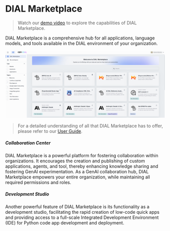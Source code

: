# DIAL Marketplace

> Watch our [demo video](/docs/video%20demos/1.Chat/2.marketplace.md) to explore the capabilities of DIAL Marketplace.

DIAL Marketplace is a comprehensive hub for all applications, language models, and tools available in the DIAL environment of your organization.

![](./img/dial-marketplace.png)

> For a detailed understanding of all that DIAL Marketplace has to offer, please refer to our  [User Guide](/docs/tutorials/0.user-guide.md#marketplace).

##### Collaboration Center

DIAL Marketplace is a powerful platform for fostering collaboration within organizations. It encourages the creation and publishing of custom applications, agents, and tool, thereby enhancing knowledge sharing and fostering GenAI experimentation. As a GenAI collaboration hub, DIAL Marketplace empowers your entire organization, while maintaining all required permissions and roles.

##### Development Studio

Another powerful feature of DIAL Marketplace is its functionality as a development studio, facilitating the rapid creation of low-code quick apps and providing access to a full-scale Integrated Development Environment (IDE) for Python code app development and deployment.

